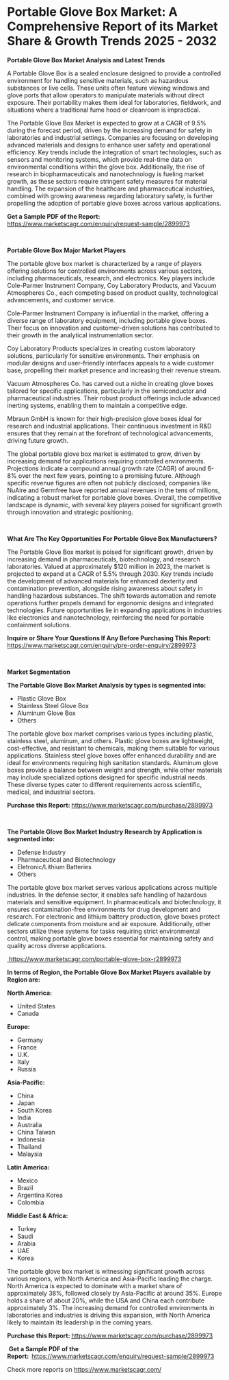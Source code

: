 <p><h1>Portable Glove Box Market: A Comprehensive Report of its Market Share & Growth Trends 2025 - 2032</h1></p><p><strong>Portable Glove Box Market Analysis and Latest Trends</strong></p>
<p><p>A Portable Glove Box is a sealed enclosure designed to provide a controlled environment for handling sensitive materials, such as hazardous substances or live cells. These units often feature viewing windows and glove ports that allow operators to manipulate materials without direct exposure. Their portability makes them ideal for laboratories, fieldwork, and situations where a traditional fume hood or cleanroom is impractical.</p><p>The Portable Glove Box Market is expected to grow at a CAGR of 9.5% during the forecast period, driven by the increasing demand for safety in laboratories and industrial settings. Companies are focusing on developing advanced materials and designs to enhance user safety and operational efficiency. Key trends include the integration of smart technologies, such as sensors and monitoring systems, which provide real-time data on environmental conditions within the glove box. Additionally, the rise of research in biopharmaceuticals and nanotechnology is fueling market growth, as these sectors require stringent safety measures for material handling. The expansion of the healthcare and pharmaceutical industries, combined with growing awareness regarding laboratory safety, is further propelling the adoption of portable glove boxes across various applications.</p></p>
<p><strong>Get a Sample PDF of the Report:&nbsp;</strong> <a href="https://www.marketscagr.com/enquiry/request-sample/2899973?utm_campaign=3199&utm_medium=2&utm_source=Github&utm_content=ia&utm_term=16032025&utm_id=portable-glove-box">https://www.marketscagr.com/enquiry/request-sample/2899973</a></p>
<p>&nbsp;</p>
<p><strong>Portable Glove Box Major Market Players</strong></p>
<p><p>The portable glove box market is characterized by a range of players offering solutions for controlled environments across various sectors, including pharmaceuticals, research, and electronics. Key players include Cole-Parmer Instrument Company, Coy Laboratory Products, and Vacuum Atmospheres Co., each competing based on product quality, technological advancements, and customer service.</p><p>Cole-Parmer Instrument Company is influential in the market, offering a diverse range of laboratory equipment, including portable glove boxes. Their focus on innovation and customer-driven solutions has contributed to their growth in the analytical instrumentation sector.</p><p>Coy Laboratory Products specializes in creating custom laboratory solutions, particularly for sensitive environments. Their emphasis on modular designs and user-friendly interfaces appeals to a wide customer base, propelling their market presence and increasing their revenue stream.</p><p>Vacuum Atmospheres Co. has carved out a niche in creating glove boxes tailored for specific applications, particularly in the semiconductor and pharmaceutical industries. Their robust product offerings include advanced inerting systems, enabling them to maintain a competitive edge.</p><p>Mbraun GmbH is known for their high-precision glove boxes ideal for research and industrial applications. Their continuous investment in R&D ensures that they remain at the forefront of technological advancements, driving future growth.</p><p>The global portable glove box market is estimated to grow, driven by increasing demand for applications requiring controlled environments. Projections indicate a compound annual growth rate (CAGR) of around 6-8% over the next few years, pointing to a promising future. Although specific revenue figures are often not publicly disclosed, companies like NuAire and Germfree have reported annual revenues in the tens of millions, indicating a robust market for portable glove boxes. Overall, the competitive landscape is dynamic, with several key players poised for significant growth through innovation and strategic positioning.</p></p>
<p>&nbsp;</p>
<p><strong>What Are The Key Opportunities For Portable Glove Box Manufacturers?</strong></p>
<p><p>The Portable Glove Box market is poised for significant growth, driven by increasing demand in pharmaceuticals, biotechnology, and research laboratories. Valued at approximately $120 million in 2023, the market is projected to expand at a CAGR of 5.5% through 2030. Key trends include the development of advanced materials for enhanced dexterity and contamination prevention, alongside rising awareness about safety in handling hazardous substances. The shift towards automation and remote operations further propels demand for ergonomic designs and integrated technologies. Future opportunities lie in expanding applications in industries like electronics and nanotechnology, reinforcing the need for portable containment solutions.</p></p>
<p><strong>Inquire or Share Your Questions If Any Before Purchasing This Report:</strong> <a href="https://www.marketscagr.com/enquiry/pre-order-enquiry/2899973?utm_campaign=3199&utm_medium=2&utm_source=Github&utm_content=ia&utm_term=16032025&utm_id=portable-glove-box">https://www.marketscagr.com/enquiry/pre-order-enquiry/2899973</a></p>
<p>&nbsp;</p>
<p><strong>Market Segmentation</strong></p>
<p><strong>The Portable Glove Box Market Analysis by types is segmented into:</strong></p>
<p><ul><li>Plastic Glove Box</li><li>Stainless Steel Glove Box</li><li>Aluminum Glove Box</li><li>Others</li></ul></p>
<p><p>The portable glove box market comprises various types including plastic, stainless steel, aluminum, and others. Plastic glove boxes are lightweight, cost-effective, and resistant to chemicals, making them suitable for various applications. Stainless steel glove boxes offer enhanced durability and are ideal for environments requiring high sanitation standards. Aluminum glove boxes provide a balance between weight and strength, while other materials may include specialized options designed for specific industrial needs. These diverse types cater to different requirements across scientific, medical, and industrial sectors.</p></p>
<p><strong>Purchase this Report:&nbsp;</strong><a href="https://www.marketscagr.com/purchase/2899973?utm_campaign=3199&utm_medium=2&utm_source=Github&utm_content=ia&utm_term=16032025&utm_id=portable-glove-box">https://www.marketscagr.com/purchase/2899973</a></p>
<p>&nbsp;</p>
<p><strong>The Portable Glove Box Market Industry Research by Application is segmented into:</strong></p>
<p><ul><li>Defense Industry</li><li>Pharmaceutical and Biotechnology</li><li>Eletronic/Lithium Batteries</li><li>Others</li></ul></p>
<p><p>The portable glove box market serves various applications across multiple industries. In the defense sector, it enables safe handling of hazardous materials and sensitive equipment. In pharmaceuticals and biotechnology, it ensures contamination-free environments for drug development and research. For electronic and lithium battery production, glove boxes protect delicate components from moisture and air exposure. Additionally, other sectors utilize these systems for tasks requiring strict environmental control, making portable glove boxes essential for maintaining safety and quality across diverse applications.</p></p>
<p><a href="https://www.marketscagr.com/portable-glove-box-r2899973?utm_campaign=3199&utm_medium=2&utm_source=Github&utm_content=ia&utm_term=16032025&utm_id=portable-glove-box">&nbsp;https://www.marketscagr.com/portable-glove-box-r2899973</a></p>
<p><strong>In terms of Region, the Portable Glove Box Market Players available by Region are:</strong></p>
<p>
    <p> <strong> North America: </strong>
        <ul>
            <li>United States</li>
            <li>Canada</li>
        </ul>
        </p> 
    <p> <strong> Europe: </strong>
        <ul>
            <li>Germany</li>
            <li>France</li>
            <li>U.K.</li>
            <li>Italy</li>
            <li>Russia</li>
        </ul>
        </p> 
    <p> <strong> Asia-Pacific: </strong>
        <ul>
            <li>China</li>
            <li>Japan</li>
            <li>South Korea</li>
            <li>India</li>
            <li>Australia</li>
            <li>China Taiwan</li>
            <li>Indonesia</li>
            <li>Thailand</li>
            <li>Malaysia</li>
        </ul>
        </p> 
    <p> <strong> Latin America: </strong>
        <ul>
            <li>Mexico</li>
            <li>Brazil</li>
            <li>Argentina Korea</li>
            <li>Colombia</li>
        </ul>
        </p> 
    <p> <strong> Middle East & Africa: </strong>
        <ul>
            <li>Turkey</li>
            <li>Saudi</li>
            <li>Arabia</li>
            <li>UAE</li>
            <li>Korea</li>
        </ul>
    </p>
    </p>
<p><p>The portable glove box market is witnessing significant growth across various regions, with North America and Asia-Pacific leading the charge. North America is expected to dominate with a market share of approximately 38%, followed closely by Asia-Pacific at around 35%. Europe holds a share of about 20%, while the USA and China each contribute approximately 3%. The increasing demand for controlled environments in laboratories and industries is driving this expansion, with North America likely to maintain its leadership in the coming years.</p></p>
<p><strong>Purchase this Report: </strong><a href="https://www.marketscagr.com/purchase/2899973?utm_campaign=3199&utm_medium=2&utm_source=Github&utm_content=ia&utm_term=16032025&utm_id=portable-glove-box">https://www.marketscagr.com/purchase/2899973</a></p>
<p>&nbsp;<strong>Get a Sample PDF of the Report:&nbsp;&nbsp;</strong><a href="https://www.marketscagr.com/enquiry/request-sample/2899973?utm_campaign=3199&utm_medium=2&utm_source=Github&utm_content=ia&utm_term=16032025&utm_id=portable-glove-box">https://www.marketscagr.com/enquiry/request-sample/2899973</a></p>
<p><strong></strong></p>
<p>Check more reports on <a href="https://www.marketscagr.com/?utm_campaign=3199&utm_medium=2&utm_source=Github&utm_content=ia&utm_term=16032025&utm_id=portable-glove-box">https://www.marketscagr.com/</a></p>